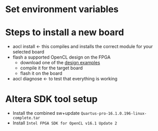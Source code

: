 

# Set environment variables

# Steps to install a new board
- aocl install <- this compiles and installs the correct module for your selected board
- flash a supported OpenCL design on the FPGA
	- download one of the [design examples](https://www.altera.com/products/design-software/embedded-software-developers/opencl/developer-zone.html)
	- compile it for the target board
	- flash it on the board
- aocl diagnose <- to test that everything is working

# Altera SDK tool setup

- Install the combined sw+update `Quartus-pro-16.1.0.196-linux-complete.tar`
- Install `Intel FPGA SDK for OpenCL v16.1 Update 2`
